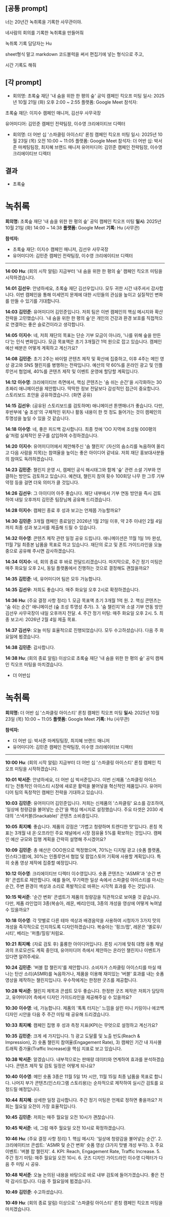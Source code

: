 
## [공통 prompt]
너는 20년간 녹취록을 기록한 사무관이야.

네사람의 회의를 기록한 녹취록을 만들어줘

녹취록 기록 담당자는 Hu

sheet형식 말고 markdown 코드블럭을 써서 편집기에 넣는 형식으로 주고,

시간 기록도 해줘

## [각 prompt]
- 회의명: 초록숲 재단 '내 숨을 위한 한 평의 숲' 공익 캠페인 킥오프 미팅 일시: 2025년 10월   21일 (화) 오후 2:00 ~ 2:55 플랫폼: Google Meet 참석자:

초록숲 재단: 이지수 캠페인 매니저, 김선우 사무국장

유어미디어: 김민준 캠페인 전략팀장, 이수영 크리에이티브 디렉터


- 회의명: 더 어반 십 '스파클링 아이스티' 론칭 캠페인 킥오프 미팅 일시: 2025년 10월 23일 (목) 오전 10:00 ~ 11:05 플랫폼: Google Meet 참석자:
더 어반 십: 박서준 마케팅팀장, 최지혜 브랜드 매니저
유어미디어: 김민준 캠페인 전략팀장, 이수영 크리에이티브 디렉터

## 결과

- 초록숲

# 녹취록

**회의명:** 초록숲 재단 '내 숨을 위한 한 평의 숲' 공익 캠페인 킥오프 미팅
**일시:** 2025년 10월 21일 (화) 14:00 ~ 14:38
**플랫폼:** Google Meet
**기록:** Hu (사무관)

**참석자:**
* 초록숲 재단: 이지수 캠페인 매니저, 김선우 사무국장
* 유어미디어: 김민준 캠페인 전략팀장, 이수영 크리에이티브 디렉터

---

**14:00** **Hu**: (회의 시작 알림) 지금부터 '내 숨을 위한 한 평의 숲' 캠페인 킥오프 미팅을 시작하겠습니다.

**14:01** **김선우**: 안녕하세요, 초록숲 재단 김선우입니다. 모두 귀한 시간 내주셔서 감사합니다. 이번 캠페인을 통해 미세먼지 문제에 대한 시민들의 관심을 높이고 실질적인 변화를 만들 수 있기를 기대합니다.

**14:03** **김민준**: 유어미디어 김민준입니다. 저희 팀은 이번 캠페인의 핵심 메시지와 확산 전략을 고민했습니다. '내 숨을 위한 한 평의 숲'은 개인의 건강과 환경 보호를 직접적으로 연결하는 좋은 슬로건이라고 생각합니다.

**14:05** **이지수**: 네, 저희 재단의 목표는 단순 기부 모금이 아니라, '나를 위해 숲을 만든다'는 인식 변화입니다. 모금 목표액은 초기 3개월간 1억 원으로 잡고 있습니다. 캠페인 예산 배분은 어떻게 계획하고 계신가요?

**14:08** **김민준**: 초기 2주는 바이럴 콘텐츠 제작 및 확산에 집중하고, 이후 4주는 메인 영상 광고와 SNS 챌린지를 병행하는 전략입니다. 예산의 약 60%를 온라인 광고 및 인플루언서 협업에, 40%를 콘텐츠 제작 및 이벤트 운영에 할당할 계획입니다.

**14:12** **이수영**: 크리에이티브 측면에서, 핵심 콘텐츠는 '숨 쉬는 순간'을 시각화하는 30초짜리 애니메이션을 제안합니다. 딱딱한 정보 전달보다 감성적인 접근이 중요합니다. 스토리보드 초안을 공유하겠습니다. (화면 공유)

**14:15** **김선우**: (공유된 스토리보드를 검토하며) 애니메이션 톤앤매너가 좋습니다. 다만, 후반부에 '숲 조성'의 구체적인 위치나 활동 내용이 한 컷 정도 들어가는 것이 캠페인의 투명성을 높일 수 있을 것 같습니다.

**14:18** **이수영**: 네, 좋은 피드백 감사합니다. 최종 컷에 'OO 지역에 조성될 000평의 숲'처럼 실제적인 문구를 삽입하여 수정하겠습니다.

**14:20** **이지수**: 유어미디어에서 제안해주신 '숨 챌린지' (자신의 숨소리를 녹음하여 올리고 다음 사람을 지목)는 참여율을 높이는 좋은 아이디어 같네요. 저희 재단 홍보대사분들의 참여도 독려하겠습니다.

**14:23** **김민준**: 챌린지 운영 시, 캠페인 공식 해시태그와 함께 '숲' 관련 소셜 기부와 연결하는 방안도 검토하고 있습니다. 예컨대, 챌린지 참여 횟수 100회당 나무 한 그루 기부 약정 등을 걸면 더욱 의미가 클 것입니다.

**14:26** **김선우**: 그 아이디어 아주 좋습니다. 재단 내부에서 기부 연동 방안을 즉시 검토하여 내일 오후까지 김민준 팀장님께 공유해 드리겠습니다.

**14:28** **이지수**: 캠페인 종료 후 성과 보고는 언제쯤 가능할까요?

**14:30** **김민준**: 3개월 캠페인 종료일인 2026년 1월 21일 이후, 약 2주 이내인 2월 4일까지 최종 성과 보고서를 제출해 드릴 수 있습니다.

**14:32** **이수영**: 콘텐츠 제작 관련 일정 공유 드립니다. 애니메이션은 11월 1일 1차 완성, 11월 7일 최종본 납품을 목표로 하고 있습니다. 재단의 로고 및 폰트 가이드라인을 오늘 중으로 공유해 주시면 감사하겠습니다.

**14:34** **이지수**: 네, 회의 종료 후 바로 전달드리겠습니다. 마지막으로, 주간 정기 미팅은 매주 화요일 오후 2시, 동일 플랫폼에서 진행하는 것으로 결정해도 괜찮을까요?

**14:35** **김민준**: 네, 유어미디어 팀은 모두 가능합니다.

**14:35** **김선우**: 저희도 좋습니다. 매주 화요일 오후 2시로 확정하겠습니다.

**14:36** **Hu**: (주요 결정 사항 정리) 1. 모금 목표액 초기 3개월 1억 원. 2. 핵심 콘텐츠는 '숨 쉬는 순간' 애니메이션 (숲 조성 투명성 추가). 3. '숨 챌린지'와 소셜 기부 연동 방안 김선우 사무국장이 내일 오후까지 전달. 4. 주간 정기 미팅: 매주 화요일 오후 2시. 5. 최종 보고서: 2026년 2월 4일 제출 목표.

**14:37** **김선우**: 오늘 미팅 효율적으로 진행되었습니다. 모두 수고하셨습니다. 다음 주 화요일에 뵙겠습니다.

**14:38** **김민준**: 감사합니다.

**14:38** **Hu**: (회의 종료 알림) 이상으로 초록숲 재단 '내 숨을 위한 한 평의 숲' 공익 캠페인 킥오프 미팅을 마치겠습니다.

- 더 어반십

# 녹취록

**회의명:** 더 어반 십 '스파클링 아이스티' 론칭 캠페인 킥오프 미팅
**일시:** 2025년 10월 23일 (목) 10:00 ~ 11:05
**플랫폼:** Google Meet
**기록:** Hu (사무관)

**참석자:**
* 더 어반 십: 박서준 마케팅팀장, 최지혜 브랜드 매니저
* 유어미디어: 김민준 캠페인 전략팀장, 이수영 크리에이티브 디렉터

---

**10:00** **Hu**: (회의 시작 알림) 지금부터 더 어반 십 '스파클링 아이스티' 론칭 캠페인 킥오프 미팅을 시작하겠습니다.

**10:01** **박서준**: 안녕하세요, 더 어반 십 박서준입니다. 이번 신제품 '스파클링 아이스티'는 전통적인 아이스티 시장에 새로운 활력을 불어넣을 혁신적인 제품입니다. 유어미디어 팀의 독창적인 캠페인 전략을 기대하고 있습니다.

**10:03** **김민준**: 유어미디어 김민준입니다. 저희는 신제품의 '스파클링' 요소를 강조하여, '일상에 청량감을 불어넣는 순간'을 핵심 메시지로 설정했습니다. 주요 타겟은 2030 세대의 '스낵커블(Snackable)' 콘텐츠 소비층입니다.

**10:05** **최지혜**: 좋습니다. 제품의 강점은 '가볍고 청량하며 트렌디한 맛'입니다. 론칭 목표는 3개월 내 온·오프라인 주요 채널에서 시장 점유율 5%를 확보하는 것입니다. 캠페인 예산 규모와 집행 계획을 간략히 설명해 주시겠어요?

**10:09** **김민준**: 총 예산은 OOO원으로 책정했으며, 70%는 디지털 광고 (숏폼 플랫폼, 인스타그램)에, 30%는 인플루언서 협업 및 팝업스토어 기획에 사용할 계획입니다. 특히 숏폼 영상 제작에 집중할 예정입니다.

**10:12** **이수영**: 크리에이티브 디렉터 이수영입니다. 숏폼 콘텐츠는 'ASMR'과 '순간 변화' 콘셉트로 제안합니다. 예를 들어, 무기력한 일상 속에서 스파클링 아이스티를 마시는 순간, 주변 환경이 색상과 소리로 폭발적으로 바뀌는 시각적 효과를 주는 것입니다.

**10:15** **박서준**: '순간 변화' 콘셉트가 제품의 청량감을 직관적으로 보여줄 것 같습니다. 다만, 제품 라인업이 3종(복숭아, 레몬, 베리)인데, 3종의 개성을 영상에 어떻게 녹여낼 수 있을까요?

**10:18** **이수영**: 각 맛별로 다른 테마 색상과 배경음악을 사용하여 시청자가 3가지 맛의 개성을 즉각적으로 인지하도록 디자인하겠습니다. 복숭아는 '핑크/팝', 레몬은 '옐로우/시티', 베리는 '퍼플/힐링'처럼요.

**10:21** **최지혜**: (자료 검토 후) 훌륭한 아이디어입니다. 론칭 시기에 맞춰 대형 유통 채널과의 프로모션도 계획 중인데, 유어미디어 측에서 제안하는 온라인 챌린지나 이벤트가 있다면 알려주세요.

**10:24** **김민준**: '버블 팝 챌린지'를 제안합니다. 소비자가 스파클링 아이스티를 마실 때 나는 탄산 소리(ASMR)를 녹음하거나, 제품을 이용해 재미있는 '버블' 효과를 내는 숏폼 영상을 제작하는 챌린지입니다. 우수작에게는 한정판 굿즈를 제공합니다.

**10:28** **박서준**: 챌린지 제목과 콘셉트 모두 좋습니다. 한정판 굿즈 제작은 저희가 담당하고, 유어미디어 측에서 디자인 가이드라인을 제공해주실 수 있을까요?

**10:30** **이수영**: 네, 가능합니다. 제품의 '톡톡 터지는' 느낌을 살린 미니 키링이나 에코백 디자인 시안을 다음 주 주간 미팅 때 공유해 드리겠습니다.

**10:33** **최지혜**: 캠페인 집행 후 성과 측정 지표(KPI)는 무엇으로 설정하고 계신가요?

**10:35** **김민준**: 크게 세 가지입니다. 1) 광고 도달률 및 노출 빈도(Reach & Impression), 2) 숏폼 챌린지 참여율(Engagement Rate), 3) 캠페인 기간 내 자사몰 트래픽 증가율(Traffic Increase)을 핵심 지표로 보고 있습니다.

**10:38** **박서준**: 알겠습니다. 내부적으로는 판매량 데이터와 연계하여 효과를 분석하겠습니다. 콘텐츠 제작 및 검토 일정은 어떻게 되나요?

**10:40** **이수영**: 메인 숏폼 3종은 11월 5일 1차 시안, 11월 15일 최종 납품을 목표로 합니다. 나머지 부가 콘텐츠(인스타그램 스토리용)는 순차적으로 제작하여 실시간 검토를 요청드릴 예정입니다.

**10:44** **최지혜**: 상세한 일정 감사합니다. 주간 정기 미팅은 언제로 정하면 좋을까요? 저희는 월요일 오전이 가장 효율적입니다.

**10:45** **김민준**: 저희는 매주 월요일 오전 10시가 괜찮습니다.

**10:45** **박서준**: 네, 그럼 매주 월요일 오전 10시로 확정하겠습니다.

**10:46** **Hu**: (주요 결정 사항 정리) 1. 핵심 메시지: '일상에 청량감을 불어넣는 순간'. 2. 크리에이티브 콘셉트: 'ASMR 및 순간 변화' 숏폼 영상 (3가지 맛별 개성 부각). 3. 주요 이벤트: '버블 팝 챌린지'. 4. KPI: Reach, Engagement Rate, Traffic Increase. 5. 주간 정기 미팅: 매주 월요일 오전 10시. 6. 굿즈 디자인 가이드라인 이수영 디렉터가 다음 주 미팅 시 공유.

**10:48** **박서준**: 오늘 논의된 내용을 바탕으로 바로 내부 검토에 들어가겠습니다. 좋은 전략 감사드립니다. 다음 주 월요일에 뵙겠습니다.

**10:49** **김민준**: 수고하셨습니다.

**10:49** **Hu**: (회의 종료 알림) 이상으로 '스파클링 아이스티' 론칭 캠페인 킥오프 미팅을 마치겠습니다.